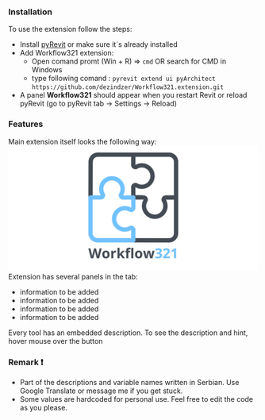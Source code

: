 ### Installation

To use the extension follow the steps:
  * Install [pyRevit](https://github.com/eirannejad/pyRevit/releases) or make sure it´s already installed
  * Add Workflow321 extension:
    * Open comand promt (Win + R) => `cmd` OR search for CMD in Windows
    * type following comand : `pyrevit extend ui pyArchitect https://github.com/dezindzer/Workflow321.extension.git`
  * A panel **Workflow321** should appear when you restart Revit or reload pyRevit (go to pyRevit tab -> Settings -> Reload)

### Features 

Main extension itself looks the following way: ![ribbon logo](/logo/Workflow321%201280x640-01.png)
Extension has several panels in the tab:

* information to be added
* information to be added
* information to be added
* information to be added

Every tool has an embedded description. To see the description and hint, hover mouse over the button


### Remark ❗

* Part of the descriptions and variable names written in Serbian. Use Google Translate or message me if you get stuck.
* Some values are hardcoded for personal use. Feel free to edit the code as you please.